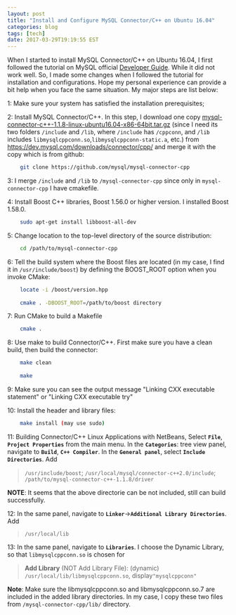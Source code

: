 ```yaml
---
layout: post
title: "Install and Configure MySQL Connector/C++ on Ubuntu 16.04"
categories: blog
tags: [tech]
date: 2017-03-29T19:19:55 EST
---
```




When I started to install MySQL Connector/C++ on Ubuntu 16.04, I first followed the tutorial on MySQL official [Developer Guide](https://dev.mysql.com/doc/connector-cpp/en/ "MySQL Connector/C++ Developer Guide"). While it did not work well. So, I made some changes when I followed the tutorial for installation and configurations. Hope my personal experience can provide a bit help when you face the same situation. My major steps are list below: 

1: Make sure your system has satisfied the installation prerequisites;

2: Install MySQL Connector/C++. In this step, I download one copy [mysql-connector-c++-1.1.8-linux-ubuntu16.04-x86-64bit.tar.gz](https://dev.mysql.com/downloads/file/?id=467847) (since I need its two folders `/include` and `/lib`, where `/include` has `/cppconn`, and `/lib` includes `libmysqlcppconn.so`,`libmysqlcppconn-static.a`, etc.) from <https://dev.mysql.com/downloads/connector/cpp/> and merge it with the copy which is from github:

```bash
	git clone https://github.com/mysql/mysql-connector-cpp
```

3: I merge `/include` and `/lib` to `/mysql-connector-cpp` since only in `mysql-connector-cpp` I have cmakefile.

4: Install Boost C++ libraries, Boost 1.56.0 or higher version. I installed Boost 1.58.0.

```bash
	sudo apt-get install libboost-all-dev
```

5: Change location to the top-level directory of the source distribution: 

```bash
	cd /path/to/mysql-connector-cpp
```

6: Tell the build system where the Boost files are located (in my case, I find it in `/usr/include/boost`) by defining the BOOST_ROOT option when you invoke CMake:

```bash
	locate -i /boost/version.hpp
    
	cmake . -DBOOST_ROOT=/path/to/boost directory
```

7: Run CMake to build a Makefile

```bash
	cmake . 
```

8: Use make to build Connector/C++. First make sure you have a clean build, then build the connector:

```bash
	make clean
    
	make
``` 
   
9: Make sure you can see the output message "Linking CXX executable statement" or "Linking CXX executable try"

10: Install the header and library files:

```bash
	make install (may use sudo)
```

11: Building Connector/C++ Linux Applications with NetBeans, Select **`File`**, **`Project Properties`** from the main menu. In the **`Categories`**: tree view panel, navigate to **`Build`**, **`C++ Compiler`**. In the **`General panel`**, select **`Include Directories`**. Add

> `/usr/include/boost`; `/usr/local/mysql/connector-c++2.0/include`; `/path/to/mysql-connector-c++-1.1.8/driver`
   
   **NOTE**: It seems that the above directorie can be not included, still can build successfully.

12: In the same panel, navigate to **`Linker`**->**`Additional Library Directories`**. Add

> `/usr/local/lib`

13: In the same panel, navigate to **`Libraries`**. I choose the Dynamic Library, so that `libmysqlcppconn.so` is chosen for

>  **Add Library** (NOT Add Library File): (dynamic) `/usr/local/lib/libmysqlcppconn.so`, display`"mysqlcppconn"`
   
   **Note**: Make sure the libmysqlcppconn.so and libmysqlcppconn.so.7 are included in the added library directories. In my case, I copy these two files from `/mysql-connector-cpp/lib/` directory.